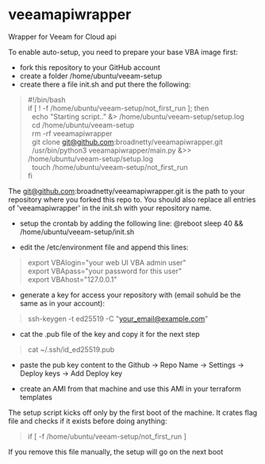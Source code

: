 # veeamapiwrapper

Wrapper for Veeam for Cloud api 


To enable auto-setup, you need to prepare your base VBA image first:
- fork this repository to your GitHub account
- create a folder /home/ubuntu/veeam-setup
- create there a file init.sh and put there the following:

>#!/bin/bash<br />
>if [ ! -f /home/ubuntu/veeam-setup/not_first_run ]; then<br />
>&nbsp;&nbsp;echo "Starting script.." &> /home/ubuntu/veeam-setup/setup.log<br />
>&nbsp;&nbsp;cd /home/ubuntu/veeam-setup<br />
>&nbsp;&nbsp;rm -rf veeamapiwrapper<br />
>&nbsp;&nbsp;git clone git@github.com:broadnetty/veeamapiwrapper.git<br />
>&nbsp;&nbsp;/usr/bin/python3 veeamapiwrapper/main.py &>> /home/ubuntu/veeam-setup/setup.log<br />
>&nbsp;&nbsp;touch /home/ubuntu/veeam-setup/not_first_run<br />
>fi


The git@github.com:broadnetty/veeamapiwrapper.git is the path to your repository where you forked this repo to.
You should also replace all entries of 'veeamapiwrapper' in the init.sh with your repository name. 

- setup the crontab by adding the following line:
@reboot sleep 40 && /home/ubuntu/veeam-setup/init.sh

- edit the /etc/environment file and append this lines:

>export VBAlogin="your web UI VBA admin user"<br />
>export VBApass="your password for this user"<br />
>export VBAhost="127.0.0.1"<br />

- generate a key for access your repository with (email sohuld be the same as in your account):
>ssh-keygen -t ed25519 -C "your_email@example.com"

- cat the .pub file of the key and copy it for the next step
>cat ~/.ssh/id_ed25519.pub

- paste the pub key content to the Github -> Repo Name -> Settings -> Deploy keys -> Add Deploy key

- create an AMI from that machine and use this AMI in your terraform templates

The setup script kicks off only by the first boot of the machine. It crates flag file and checks if it exists before doing anything:
>if [ -f /home/ubuntu/veeam-setup/not_first_run ]

If you remove this file manually, the setup will go on the next boot
